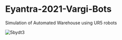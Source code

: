 # Eyantra-2021-Vargi-Bots
Simulation of Automated Warehouse using UR5 robots

![5bydt3](https://user-images.githubusercontent.com/53989530/120644459-f89a5580-c494-11eb-97da-2e1a3d0a040e.gif)

